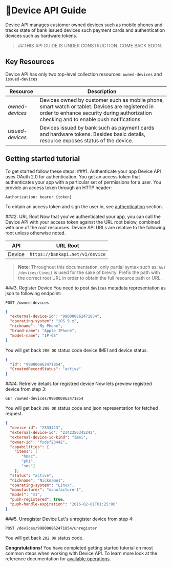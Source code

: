 ﻿---
visibility: internal
---

<span class="icon"></span>Device API Guide
=========================
Device API manages customer owned devices such as mobile phones and tracks state of bank issued devices such payment cards and authentication devices such as hardware tokens.

> ##THIS API GUIDE IS UNDER CONSTRUCTION. COME BACK SOON.

Key Resources
-------------
Device API has only two top-level collection resources: `owned-devices` and `issued-devices`

Resource | Description
----------- |-----------
*owned-devices*  | Devices owned by customer such as mobile phone, smart watch or tablet. Devices are registered in order to enhance security during authorization checking and to enable push notifications.
*issued-devices* | Devices issued by bank such as payment cards and hardware tokens. Besides basic details, resource exposes status of the device.


Getting started tutorial
---------------
To get started follow these steps:
###1. Authenticate your app
Device API uses OAuth 2.0 for authentication. You get an access token that authenticates your app with a particular set of permissions for a user. You provide an access token through an HTTP header:
```
Authorization: bearer {token}
```
To obtain an access token and sign the user in, see [authentication]() section.

###2. URL Root
Now that you've authenticated your app, you can call the Device API with your access token against the URL root below, combined with one of the root resources. Device API URLs are relative to the following root unless otherwise noted.

API | URL Root
--------|---------
Device  | `https://bankapi.net/v1/device`

> **Note**: Throughout this documentation, only partial syntax such as:
`GET /devices/{imei}` is used for the sake of brevity.
Prefix the path with the correct root URL in order to obtain the full resource path or URL.

###3. Register Device
 You need to post `devices` metadata representation as json to following endpoint:
```
POST /owned-devices
```
```json
{
  "external-device-id": "990000862471854",
  "operating-system": "iOS 9.x",
  "nickname": "My Phone",
  "brand-name": "Apple IPhone",
  "model-name": "IP-6S"
}
```
You will get back `200 OK` status code device IMEI and device status.

```json
{
  "id": "990000862471854",
  "CreatedRecordStatus": "active"
}
```

###4. Retreive details for registred device
Now lets preview registred device from step 3:
```
GET /owned-devices/990000862471854
```

You will get back `200 OK` status code and json representation for fetched request.

```json
{
  "device-id": "2333423",
  "external-device-id": "2342356345242",
  "external-device-id-kind": "imei",
  "owner-id": "fsdsf23442",
  "capabilities": {
    "items": [
       "hmac",
       "pki",
       "sms"]
    },
  "status": "active",
  "nickname": "Nickname1",
  "operating-system": "Linux",
  "manufacturer": "manufacturer1",
  "model": "m1",
  "push-registered": true,
  "push-handle-expiration": "2016-02-01T01:25:00"
}
```

###5. Unregister Device
Let's unregister device from step 4:
```
POST /devices/990000862471854/unregister
```

You will get back `202 OK` status code.


**Congratulations!** You have completed getting started tutorial on most common steps when working with Device API. To learn more look at the reference documentation for [available operations](swagger-ui).
